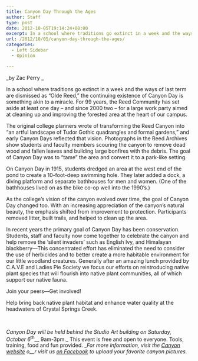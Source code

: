 ```yaml
---
title: Canyon Day Through the Ages
author: Staff
type: post
date: 2012-10-05T19:14:24+00:00
excerpt: In a school where traditions go extinct in a week and the ways of last term are dismissed as "Olde Reed," the continuing existence of Canyon Day is something akin to a miracle.
url: /2012/10/05/canyon-day-through-the-ages/
categories:
  - Left Sidebar
  - Opinion

---
```

_by Zac Perry _

In a school where traditions go extinct in a week and the ways of last term are dismissed as &#8220;Olde Reed,&#8221; the continuing existence of Canyon Day is something akin to a miracle. For 99 years, the Reed Community has set aside at least one day – and since 2000 two &#8211; for a large work party aimed at cleaning up and improving the forested area at the heart of our campus.

The original college planners wrote of transforming the Reed Canyon into “an artful landscape of Tudor Gothic quadrangles and formal gardens,” and early Canyon Days reflected that vision. Photographs in the Reed Archives show students and faculty members scouring the canyon to remove dead wood and fallen leaves and building large bonfires with the debris. The goal of Canyon Day was to &#8220;tame&#8221; the area and convert it to a park-like setting.

On Canyon Day in 1915, students dredged an area at the west end of the pond to create a 10-foot-deep swimming hole. They later added a dock, a diving platform and separate bathhouses for men and women. (One of the bathhouses lived on as the bike co-op well into the 1990&#8217;s.)

As the college&#8217;s vision of the canyon evolved over time, the goal of Canyon Day changed too. With an increasing appreciation of the canyon&#8217;s natural beauty, the emphasis shifted from improvement to protection. Participants removed litter, built trails, and helped to clean up the area.

In recent years the primary goal of Canyon Day has been conservation. Students, staff and faculty now come together to celebrate the canyon and help remove the ‘silent invaders’ such as English Ivy, and Himalayan blackberry—This concentrated effort has eliminated the need to consider the use of herbicides and to better create a more habitable environment for our little woodland creatures. Generally after an amazing lunch provided by C.A.V.E and Ladies Pie Society we focus our efforts on reintroducing native plant species that will flourish into native plant communities, all of which support our native fauna.

Join your peers—Get involved!

Help bring back native plant habitat and enhance water quality at the headwaters of Crystal Springs Creek.

&nbsp;

_Canyon Day will be held behind the Studio Art building on _Saturday, October 6__<sup>th</sup>__ 9am-3pm._ This event is free and open to everyone. Tools, training, food and fun provided. __For more information, visit the [Canyon website][1] o__r visit us [on Facebook][1] to upload your favorite canyon pictures._

&nbsp;

 [1]: http://www.facebook.com/pages/Reed-Canyon/246846765340158?fref=ts